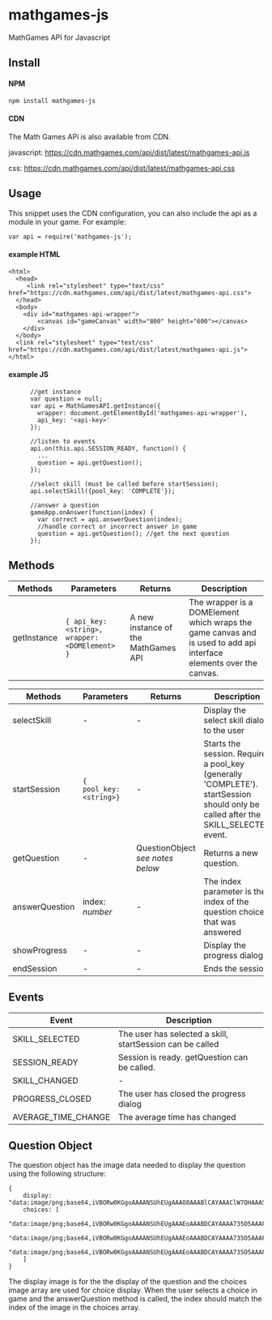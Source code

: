 # mathgames-js

MathGames API for Javascript

## Install

#### NPM

```
npm install mathgames-js
```

#### CDN

The Math Games APi is also available from CDN.

javascript: https://cdn.mathgames.com/api/dist/latest/mathgames-api.js

css: https://cdn.mathgames.com/api/dist/latest/mathgames-api.css

## Usage

This snippet uses the CDN configuration, you can also include the api as a module in your game. For example: 
```
var api = require('mathgames-js');
```

#### example HTML

```
<html>
  <head>
     <link rel="stylesheet" type="text/css" href="https://cdn.mathgames.com/api/dist/latest/mathgames-api.css">
  </head>
  <body>
    <div id="mathgames-api-wrapper">
        <canvas id="gameCanvas" width="800" height="600"></canvas>
    </div>
  </body>
  <link rel="stylesheet" type="text/css" href="https://cdn.mathgames.com/api/dist/latest/mathgames-api.js">
</html>
```

#### example JS

```    
      //get instance
      var question = null;
      var api = MathGamesAPI.getInstance({
        wrapper: document.getElementById('mathgames-api-wrapper'),
        api_key: '<api-key>'
      });
      
      //listen to events
      api.on(this.api.SESSION_READY, function() {
        ...
        question = api.getQuestion();
      });
      
      //select skill (must be called before startSession);
      api.selectSkill({pool_key: 'COMPLETE'});
      
      //answer a question
      gameApp.onAnswer(function(index) {
        var correct = api.answerQuestion(index);
        //handle correct or incorrect answer in game
        question = api.getQuestion(); //get the next question
      });

```

## Methods

| Methods        | Parameters                                           | Returns                                 | Description                             |
|----------------|------------------------------------------------------|-----------------------------------------|-----------------------------------------|
| getInstance    | `{ api_key: <string>, wrapper: <DOMElement> }`       |  A new instance of the MathGames API    | The wrapper is a DOMElement which wraps the game canvas and is used to add api interface elements over the canvas. |

| Methods        | Parameters                                           | Returns                                 | Description                             |
|----------------|------------------------------------------------------|-----------------------------------------|-----------------------------------------|
| selectSkill    | -                                                    | -                                       | Display the select skill dialog to the user                   |
| startSession   | `{ pool_key: <string>}`                              | -                                       | Starts the session. Requires a pool_key (generally 'COMPLETE').  startSession should only be called after the SKILL_SELECTED event. |
| getQuestion    | -                                                    | QuestionObject *see notes below*        | Returns a new question.                 |
| answerQuestion | index: *number*                                      | -                                       | The index parameter is the index of the question choice that was answered |
| showProgress   | -                                                    | -                                       | Display the progress dialog             |
| endSession     | -                                                    | -                                       | Ends the session.                       |

## Events

| Event          | Description                                          |
|----------------|------------------------------------------------------|
| SKILL_SELECTED   | The user has selected a skill, startSession can be called                             |
| SESSION_READY    | Session is ready.  getQuestion can be called.                                                    |
| SKILL_CHANGED    | -                                                    |
| PROGRESS_CLOSED | The user has closed the progress dialog                                     |
| AVERAGE_TIME_CHANGE   | The average time has changed |


## Question Object

The question object has the image data needed to display the question using the following structure:

```
{
    display: "data:image/png;base64,iVBORw0KGgoAAAANSUhEUgAAAO8AAABlCAYAAAClW7QHAAASbElEQVR4Xu2de...",
    choices: [
        "data:image/png;base64,iVBORw0KGgoAAAANSUhEUgAAAEoAAABDCAYAAAA735O5AAAF50lEQVR4Xu1b633bRgwHKM...",
        "data:image/png;base64,iVBORw0KGgoAAAANSUhEUgAAAEoAAABDCAYAAAA735O5AAAFTklEQVR4Xu2b33nbNhDA7y...",
        "data:image/png;base64,iVBORw0KGgoAAAANSUhEUgAAAEoAAABDCAYAAAA735O5AAAFDklEQVR4Xu2b0XnbOAzHAV..."
    ]
}
```

The display image is for the the display of the question and the choices image array are used for choice display.  When the user selects a choice in game and the answerQuestion method is called, the index should match the index of the image in the choices array.




